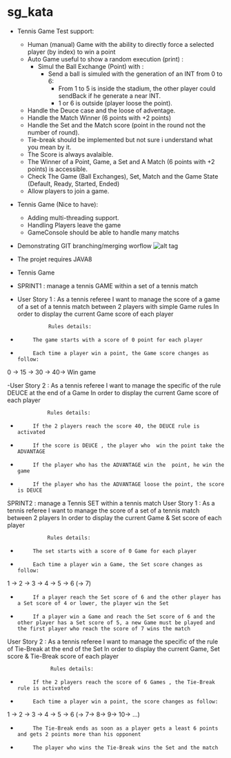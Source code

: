 # sg_kata
- Tennis Game Test support:
    - Human (manual) Game with the ability to directly force a selected player (by index) to win a point
    - Auto Game useful to show a random execution (print) :
        - Simul the Ball Exchange (Point) with :
            - Send a ball is simuled with the generation of an INT from 0 to 6:
                - From 1 to 5 is inside the stadium, the other player could sendBack if he generate a near INT.
                - 1 or 6 is outside (player loose the point).
    - Handle the Deuce case and the loose of adventage.
    - Handle the Match Winner (6 points with +2 points)
    - Handle the Set and the Match score (point in the round not the number of round).
    - Tie-break should be implemented but not sure i understand what you mean by it.
    - The Score is always avalaible.    
    - The Winner of a Point, Game, a Set and A Match (6 points with +2 points) is accessible.
    - Check The Game (Ball Exchanges), Set, Match and the Game State (Default, Ready, Started, Ended)
    - Allow players to join a game.    
- Tennis Game (Nice to have):
    - Adding multi-threading support.
    - Handling Players leave the game
    - GameConsole should be able to handle many matchs    

- Demonstrating GIT branching/merging worflow 
![alt tag](http://img4.hostingpics.net/pics/741144gitworkflow.jpg)

- The projet requires JAVA8

- Tennis Game
- SPRINT1 : manage a tennis GAME within a set of a tennis match
- User Story 1 :
                As a tennis referee
I want to manage the score of a game of a set of a tennis match between 2 players with simple Game rules
In order to display the current Game score of each player
 
                Rules details:
-          The game starts with a score of 0 point for each player
-          Each time a player win a point, the Game score changes as follow:
0 -> 15 -> 30 -> 40-> Win game
 
-User Story 2 :
                 As a tennis referee
 I want to manage the specific of the rule DEUCE at the end of a Game
 In order to display the current Game score of each player
  
                 Rules details:
 -          If the 2 players reach the score 40, the DEUCE rule is activated
 -          If the score is DEUCE , the player who  win the point take the ADVANTAGE
 -          If the player who has the ADVANTAGE win the  point, he win the game
 -          If the player who has the ADVANTAGE loose the point, the score is DEUCE
 
 SPRINT2 : manage a Tennis SET within a tennis match
 User Story 1 :
                 As a tennis referee
 I want to manage the score of a set of a tennis match between 2 players
 In order to display the current Game & Set score of each player
  
                 Rules details:
 -          The set starts with a score of 0 Game for each player
 -          Each time a player win a Game, the Set score changes as follow:
 1 -> 2 -> 3 -> 4 -> 5 -> 6 (-> 7)
 -          If a player reach the Set score of 6 and the other player has a Set score of 4 or lower, the player win the Set
 -          If a player win a Game and reach the Set score of 6 and the other player has a Set score of 5, a new Game must be played and the first player who reach the score of 7 wins the match
  
  User Story 2 :
                  As a tennis referee
  I want to manage the specific of the rule of Tie-Break at the end of the Set
  In order to display the current Game, Set score & Tie-Break score of each player
   
                  Rules details:
  -          If the 2 players reach the score of 6 Games , the Tie-Break rule is activated
  -          Each time a player win a point, the score changes as follow:
  1 -> 2 -> 3 -> 4 -> 5 -> 6 (-> 7-> 8-> 9-> 10-> …)
  -          The Tie-Break ends as soon as a player gets a least 6 points and gets 2 points more than his opponent
  -          The player who wins the Tie-Break wins the Set and the match
